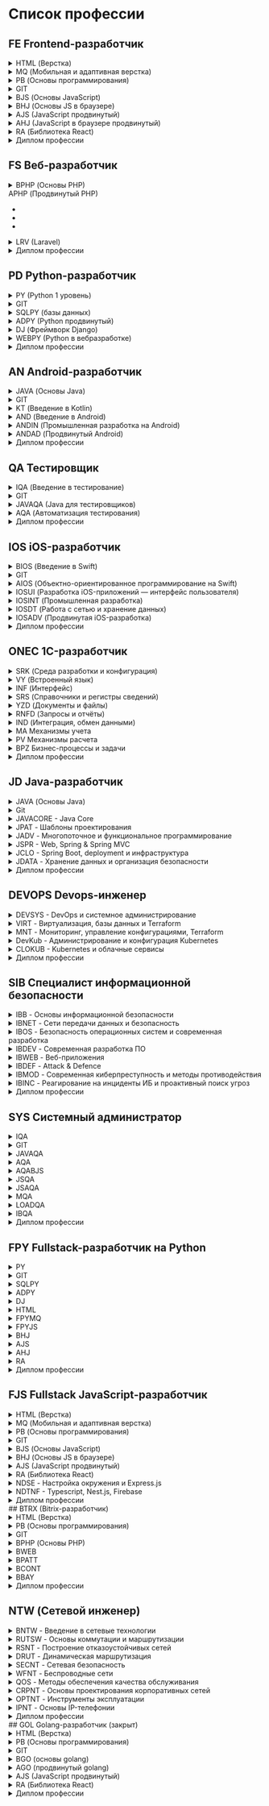 # Список профессии

## FE Frontend-разработчик
<details><summary>HTML (Верстка)</summary>

   + [HTML-Homeworks](https://github.com/netology-code/html-homeworks)
   + [HTML-2-Homeworks](https://github.com/netology-code/html-2-homeworks)
   + [HTML-2-Diploma](https://github.com/netology-code/html-2-diploma)
  
</details>
<details><summary>MQ (Мобильная и адаптивная верстка)</summary>

   + [MQ-Materials](https://github.com/netology-code/mq-materials)
   + [MQ-Homeworks](https://github.com/netology-code/mq-homeworks)
   + [MQ-Diploma](https://github.com/netology-code/mq-diploma)
   + [MQ-Diploma-Old](https://github.com/netology-code/mq-diploma-old)
  
</details>
<details><summary>PB (Основы программирования)</summary>

   + [PB-Materials](https://github.com/netology-code/pb-materials)
   + [PB-2-Materials](https://github.com/netology-code/pb-2-materials)
   + [PB-Homeworks](https://github.com/netology-code/pb-homeworks)
   + [PB-Diplom](https://github.com/netology-code/pb-diplom)

</details>
<details><summary>GIT</summary>

   + [Git-Materials](https://github.com/netology-code/git-materials)
   + [Git-Homeworks](https://github.com/netology-code/git-homeworks)

</details>
<details><summary>BJS (Основы JavaScript)</summary>

   + [BJS-Materials](https://github.com/netology-code/bjs-materials)
   + [BJS-Homeworks](https://github.com/netology-code/bjs-homeworks)
   + [BJS-2-Homeworks](https://github.com/netology-code/bjs-2-homeworks)
   + [BJS-Diplom](https://github.com/netology-code/bjs-diplom)

</details>
<details><summary>BHJ (Основы JS в браузере)</summary>

   + [bhj-materials](https://github.com/netology-code/bhj-materials)
   + []()
   + []()

</details>
<details><summary>AJS (JavaScript продвинутый)</summary>

   + []()
   + []()
   + []()

</details>
<details><summary>AHJ (JavaScript в браузере продвинутый)</summary>

   + []()
   + []()
   + []()

</details>
<details><summary>RA (Библиотека React)</summary>

   + []()
   + []()
   + []()

</details>
<details><summary>Диплом профессии</summary>

   + []()
   + []()
   + []()

</details>

## FS Веб-разработчик
<details><summary>BPHP (Основы PHP)</summary>
  
   + [html-homeworks](https://github.com/netology-code/html-homeworks)
   + [html-2-homeworks](https://github.com/netology-code/html-2-homeworks)
  
</details
<details><summary>APHP (Продвинутый PHP)</summary>

   + []()
   + []()
   + []()

</details>
<details><summary>LRV (Laravel)</summary>

   + []()
   + []()
   + []()

</details>
<details><summary>Диплом профессии</summary>

   + []()
   + []()
   + []()

</details>

## PD Python-разработчик 
<details><summary>PY (Python 1 уровень)</summary>

   + []()
   + []()
   + []()

</details>
<details><summary>GIT</summary>

   + []()
   + []()
   + []()

</details>
<details><summary>SQLPY (базы данных)</summary>

   + []()
   + []()
   + []()

</details>
<details><summary>ADPY (Python продвинутый)</summary>

   + []()
   + []()
   + []()

</details>
<details><summary>DJ (Фреймворк Django)</summary>

   + []()
   + []()
   + []()

</details>
<details><summary>WEBPY (Python в вебразработке)</summary>

   + []()
   + []()
   + []()

</details>
<details><summary>Диплом профессии</summary>

   + []()
   + []()
   + []()

</details>

## AN Android-разработчик
<details><summary>JAVA (Основы Java)</summary>

   + []()
   + []()
   + []()

</details>
<details><summary>GIT</summary>

   + []()
   + []()
   + []()

</details>
<details><summary>KT (Введение в Kotlin)</summary>

   + []()
   + []()
   + []()

</details>
<details><summary>AND (Введение в Android)</summary>

   + []()
   + []()
   + []()

</details>
<details><summary>ANDIN (Промышленная разработка на Android)</summary>

   + []()
   + []()
   + []()

</details>
<details><summary>ANDAD (Продвинутый Android)</summary>

   + []()
   + []()
   + []()

</details>
<details><summary>Диплом профессии</summary>

   + []()
   + []()
   + []()

</details>

##  QA Тестировщик
<details><summary>IQA (Введение в тестирование)</summary>

   + []()
   + []()
   + []()

</details>
<details><summary>GIT</summary>

   + []()
   + []()
   + []()

</details>
<details><summary>JAVAQA (Java для тестировщиков)</summary>

   + []()
   + []()
   + []()

</details>
<details><summary>AQA (Автоматизация тестирования)</summary>

   + []()
   + []()
   + []()

</details>
<details><summary>Диплом профессии</summary>

   + []()
   + []()
   + []()

</details>

## IOS iOS-разработчик
<details><summary>BIOS (Введение в Swift)</summary>

   + []()
   + []()
   + []()

</details>
<details><summary>GIT</summary>

   + []()
   + []()
   + []()

</details>
<details><summary>AIOS (Объектно-ориентированное программирование на Swift)</summary>

   + []()
   + []()
   + []()

</details>
<details><summary>IOSUI (Разработка iOS-приложений — интерфейс пользователя)
</summary>

   + []()
   + []()
   + []()

</details>
<details><summary>IOSINT (Промышленная разработка)</summary>

   + []()
   + []()
   + []()

</details>
<details><summary>IOSDT (Работа с сетью и хранение данных)</summary>

   + []()
   + []()
   + []()

</details>
<details><summary>IOSADV (Продвинутая iOS-разработка)</summary>

   + []()
   + []()
   + []()

</details>
<details><summary>Диплом профессии</summary>

   + []()
   + []()
   + []()

</details>

##  ONEC 1C-разработчик
<details><summary>SRK (Среда разработки и конфигурация)</summary>

   + []()
   + []()
   + []()

</details>
<details><summary>VY (Встроенный язык)</summary>

   + []()
   + []()
   + []()

</details>
<details><summary>INF (Интерфейс)</summary>

   + []()
   + []()
   + []()

</details>
<details><summary>SRS (Справочники и регистры сведений)</summary>

   + []()
   + []()
   + []()

</details>
<details><summary>YZD (Документы и файлы)</summary>

   + []()
   + []()
   + []()

</details>
<details><summary>RNFD (Запросы и отчёты)</summary>

   + []()
   + []()
   + []()

</details>
<details><summary>IND (Интеграция, обмен данными)</summary>

   + []()
   + []()
   + []()

</details>
<details><summary>MA Механизмы учета</summary>

   + []()
   + []()
   + []()

</details>
<details><summary>PV Механизмы расчета</summary>

   + []()
   + []()
   + []()

</details>
<details><summary>BPZ Бизнес-процессы и задачи</summary>

   + []()
   + []()
   + []()

</details>
<details><summary>Диплом профессии</summary>

   + []()
   + []()
   + []()

</details>

## JD Java-разработчик
<details><summary>JAVA (Основы Java)</summary>

   + []()
   + []()
   + []()

</details>
<details><summary>Git</summary>

   + []()
   + []()
   + []()

</details>
<details><summary>JAVACORE - Java Core</summary>

   + []()
   + []()
   + []()

</details>
<details><summary>JPAT - Шаблоны проектирования</summary>

   + []()
   + []()
   + []()

</details>
<details><summary>JADV - Многопоточное и функциональное программирование</summary>

   + []()
   + []()
   + []()

</details>
<details><summary>JSPR - Web, Spring & Spring MVC</summary>

   + []()
   + []()
   + []()

</details>
<details><summary>JCLO - Spring Boot, deployment и инфраструктура</summary>

   + []()
   + []()
   + []()

</details>
<details><summary>JDATA - Хранение данных и организация безопасности</summary>

   + []()
   + []()
   + []()

</details>
<details><summary>Диплом профессии</summary>

   + []()
   + []()
   + []()

</details>

## DEVOPS Devops-инженер
<details><summary>DEVSYS - DevOps и системное администрирование</summary>

   + []()
   + []()
   + []()

</details>
<details><summary>VIRT - Виртуализация, базы данных и Terraform</summary>

   + []()
   + []()
   + []()

</details>
<details><summary>MNT - Мониторинг, управление конфигурациями, Terraform</summary>

   + []()
   + []()
   + []()

</details>
<details><summary>DevKub - Администрирование и конфигурация Kubernetes</summary>

   + []()
   + []()
   + []()

</details>
<details><summary>CLOKUB - Kubernetes и облачные сервисы</summary>

   + []()
   + []()
   + []()

</details>
<details><summary>Диплом профессии</summary>

   + []()
   + []()
   + []()

</details>

## SIB Специалист информационной безопасности
<details><summary>IBB - Основы информационной безопасности</summary>

   + []()
   + []()
   + []()

</details>
<details><summary>IBNET - Сети передачи данных и безопасность</summary>

   + []()
   + []()
   + []()

</details>
<details><summary>IBOS - Безопасность операционных систем и современная разработка</summary>

   + []()
   + []()
   + []()

</details>
<details><summary>IBDEV - Современная разработка ПО</summary>

   + []()
   + []()
   + []()

</details>
<details><summary>IBWEB - Веб-приложения</summary>

   + []()
   + []()
   + []()

</details>
<details><summary>IBDEF - Аttack & Defence</summary>

   + []()
   + []()
   + []()

</details>
<details><summary>IBMOD - Современная киберпреступность и методы противодействия</summary>

   + []()
   + []()
   + []()

</details>
<details><summary>IBINC - Реагирование на инциденты ИБ и проактивный поиск угроз</summary>

   + []()
   + []()
   + []()

</details>
<details><summary>Диплом профессии</summary>

   + []()
   + []()
   + []()

</details>

## SYS Системный администратор
<details><summary>IQA</summary>

   + []()
   + []()
   + []()

</details>
<details><summary>GIT</summary>

   + []()
   + []()
   + []()

</details>
<details><summary>JAVAQA</summary>

   + []()
   + []()
   + []()

</details>
<details><summary>AQA</summary>

   + []()
   + []()
   + []()

</details>
<details><summary>AQABJS</summary>

   + []()
   + []()
   + []()

</details>
<details><summary>JSQA</summary>

   + []()
   + []()
   + []()

</details>
<details><summary>JSAQA</summary>

   + []()
   + []()
   + []()

</details>
<details><summary>MQA</summary>

   + []()
   + []()
   + []()

</details>
<details><summary>LOADQA</summary>

   + []()
   + []()
   + []()

</details>
<details><summary>IBQA</summary>

   + []()
   + []()
   + []()

</details>
<details><summary>Диплом профессии</summary>

   + []()
   + []()
   + []()

</details>

## FPY Fullstack-разработчик на Python
<details><summary>PY</summary>

   + []()
   + []()
   + []()

</details>
<details><summary>GIT</summary>

   + []()
   + []()
   + []()

</details>
<details><summary>SQLPY</summary>

   + []()
   + []()
   + []()

</details>
<details><summary>ADPY</summary>

   + []()
   + []()
   + []()

</details>
<details><summary>DJ</summary>

   + []()
   + []()
   + []()

</details>
<details><summary>HTML</summary>

   + []()
   + []()
   + []()

</details>
<details><summary>FPYMQ</summary>

   + []()
   + []()
   + []()

</details>
<details><summary>FPYJS</summary>

   + []()
   + []()
   + []()

</details>
<details><summary>BHJ</summary>

   + []()
   + []()
   + []()

</details>
<details><summary>AJS</summary>

   + []()
   + []()
   + []()

</details>
<details><summary>AHJ</summary>

   + []()
   + []()
   + []()

</details>
<details><summary>RA</summary>

   + []()
   + []()
   + []()

</details>
<details><summary>Диплом профессии</summary>

   + []()
   + []()
   + []()

</details>

## FJS Fullstack JavaScript-разработчик
<details><summary>HTML (Верстка)</summary>

   + []()
   + []()
   + []()

</details>
<details><summary>MQ (Мобильная и адаптивная верстка)</summary>

   + []()
   + []()
   + []()

</details>
<details><summary>PB (Основы программирования)</summary>

   + []()
   + []()
   + []()

</details>
<details><summary>GIT</summary>

   + []()
   + []()
   + []()

</details>
<details><summary>BJS (Основы JavaScript)</summary>

   + []()
   + []()
   + []()

</details>
<details><summary>BHJ (Основы JS в браузере)</summary>

   + []()
   + []()
   + []()

</details>
<details><summary>AJS (JavaScript продвинутый)</summary>

   + []()
   + []()
   + []()

</details>
<details><summary>RA (Библиотека React)</summary>

   + []()
   + []()
   + []()

</details>
<details><summary>NDSE - Настройка окружения и Express.js</summary>

   + []()
   + []()
   + []()

</details>
<details><summary>NDTNF - Typescript, Nest.js, Firebase</summary>

   + []()
   + []()
   + []()

</details>
<details><summary>Диплом профессии</summary>

   + []()
   + []()
   + []()

</details>
## BTRX (Bitrix-разработчик)
<details><summary>HTML (Верстка)</summary>

   + []()
   + []()
   + []()

</details>
<details><summary>PB (Основы программирования)</summary>

   + []()
   + []()
   + []()

</details>
<details><summary>GIT</summary>

   + []()
   + []()
   + []()

</details>
<details><summary>BPHP (Основы PHP)</summary>

   + []()
   + []()
   + []()

</details>
<details><summary>BWEB</summary>

   + []()
   + []()
   + []()

</details>
<details><summary>BPATT</summary>

   + []()
   + []()
   + []()

</details>
<details><summary>BCONT</summary>

   + []()
   + []()
   + []()

</details>
<details><summary>BBAY</summary>

   + []()
   + []()
   + []()

</details>
<details><summary>Диплом профессии</summary>

   + []()
   + []()
   + []()

</details>

## NTW (Сетевой инженер)
<details><summary>BNTW - Введение в сетевые технологии</summary>

   + []()
   + []()
   + []()

</details>
<details><summary>RUTSW - Основы коммутации и маршрутизации</summary>

   + []()
   + []()
   + []()

</details>
<details><summary>RSNT - Построение отказоустойчивых сетей</summary>

   + []()
   + []()
   + []()

</details>
<details><summary>DRUT - Динамическая маршрутизация</summary>

   + []()
   + []()
   + []()

</details>
<details><summary>SECNT - Сетевая безопасность</summary>

   + []()
   + []()
   + []()

</details>
<details><summary>WFNT - Беспроводные сети</summary>

   + []()
   + []()
   + []()

</details>
<details><summary>QOS - Методы обеспечения качества обслуживания</summary>

   + []()
   + []()
   + []()

</details>
<details><summary>CRPNT - Основы проектирования корпоративных сетей</summary>

   + []()
   + []()
   + []()

</details>
<details><summary>OPTNT - Инструменты эксплуатации</summary>

   + []()
   + []()
   + []()

</details>
<details><summary>IPNT - Основы IP-телефонии</summary>

   + []()
   + []()
   + []()

</details>
<details><summary>Диплом профессии</summary>

   + []()
   + []()
   + []()

</details>
## GOL Golang-разработчик (закрыт)
<details><summary>HTML (Верстка)</summary>

   + []()
   + []()
   + []()

</details>
<details><summary>PB (Основы программирования)</summary>

   + []()
   + []()
   + []()

</details>
<details><summary>GIT</summary>

   + []()
   + []()
   + []()

</details>
<details><summary>BGO (основы golang)</summary>

   + []()
   + []()
   + []()

</details>
<details><summary>AGO (продвинутый golang)</summary>

   + []()
   + []()
   + []()

</details>
<details><summary>AJS (JavaScript продвинутый)</summary>

   + []()
   + []()
   + []()

</details>
<details><summary>RA (Библиотека React)</summary>

   + []()
   + []()
   + []()

</details>
<details><summary>Диплом профессии</summary>

   + []()
   + []()
   + []()

</details>


